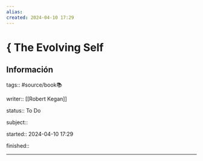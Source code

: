 ```yaml
---
alias: 
created: 2024-04-10 17:29
---
```

# { The Evolving Self
## Información
tags:: #source/book📚 

writer:: [[Robert Kegan]]

status:: To Do

subject::

started:: 2024-04-10 17:29

finished::


___

